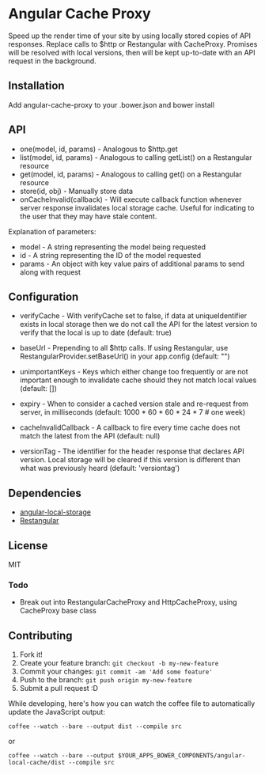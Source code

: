 # Angular Cache Proxy

Speed up the render time of your site by using locally stored copies of API responses. Replace calls to $http or Restangular with CacheProxy. Promises will be resolved with local versions, then will be kept up-to-date with an API request in the background.

## Installation

Add angular-cache-proxy to your .bower.json and bower install

## API

* one(model, id, params) - Analogous to $http.get
* list(model, id, params) - Analogous to calling getList() on a Restangular resource
* get(model, id, params) - Analogous to calling get() on a Restangular resource
* store(id, obj) - Manually store data
* onCacheInvalid(callback) - Will execute callback function whenever server response invalidates local storage cache. Useful for indicating to the user that they may have stale content.

Explanation of parameters:

* model - A string representing the model being requested
* id - A string representing the ID of the model requested
* params - An object with key value pairs of additional params to send along with request

## Configuration

* verifyCache - With verifyCache set to false, if data at uniqueIdentifier exists in local storage then we do not call the API for the latest version to verify that the local is up to date (default: true)

* baseUrl - Prepending to all $http calls. If using Restangular, use RestangularProvider.setBaseUrl(<baseUrl>) in your app.config (default: "")

* unimportantKeys - Keys which either change too frequently or are not important enough to invalidate cache should they not match local values (default: [])

* expiry - When to consider a cached version stale and re-request from server, in milliseconds (default: 1000 * 60 * 60 * 24 * 7 # one week)

* cacheInvalidCallback - A callback to fire every time cache does not match the latest from the API (default: null)

* versionTag - The identifier for the header response that declares API version. Local storage will be cleared if this version is different than what was previously heard (default: 'versiontag')

## Dependencies

* [angular-local-storage](https://github.com/grevory/angular-local-storage)
* [Restangular](https://github.com/mgonto/restangular)

## License

MIT

### Todo

* Break out into RestangularCacheProxy and HttpCacheProxy, using CacheProxy base class

## Contributing

1. Fork it!
2. Create your feature branch: `git checkout -b my-new-feature`
3. Commit your changes: `git commit -am 'Add some feature'`
4. Push to the branch: `git push origin my-new-feature`
5. Submit a pull request :D

While developing, here's how you can watch the coffee file to automatically update the JavaScript output:
```
coffee --watch --bare --output dist --compile src
```
or
```
coffee --watch --bare --output $YOUR_APPS_BOWER_COMPONENTS/angular-local-cache/dist --compile src
```
